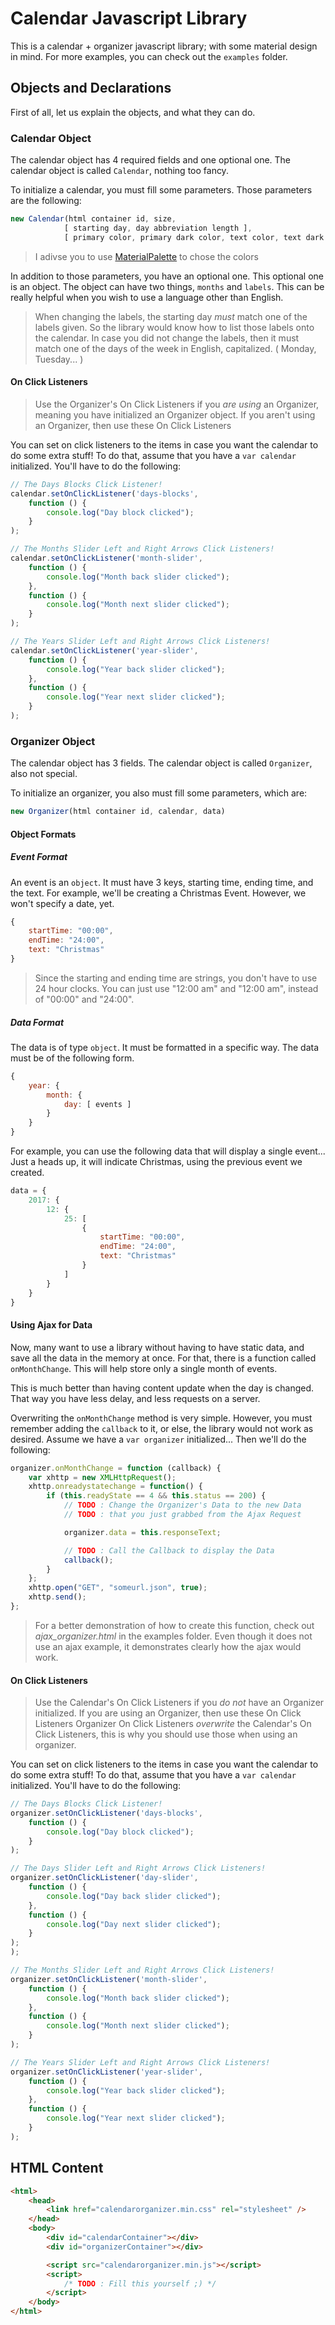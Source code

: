 # Calendar Javascript Library

This is a calendar + organizer javascript library; with some material design in mind.
For more examples, you can check out the `examples` folder.

## Objects and Declarations

First of all, let us explain the objects, and what they can do.

### Calendar Object

The calendar object has 4 required fields and one optional one.
The calendar object is called `Calendar`, nothing too fancy.

To initialize a calendar, you must fill some parameters. Those parameters are the following:
```js
new Calendar(html container id, size,
            [ starting day, day abbreviation length ],
            [ primary color, primary dark color, text color, text dark color ])
```
> I adivse you to use [MaterialPalette](http://www.materialpalette.com/pink/purple) to chose the colors

In addition to those parameters, you have an optional one. This optional one is an object.
The object can have two things, `months` and `labels`.
This can be really helpful when you wish to use a language other than English.
> When changing the labels, the starting day *must* match one of the labels given. So the library would know how to list those labels onto the calendar. In case you did not change the labels, then it must match one of the days of the week in English, capitalized. ( Monday, Tuesday... )

#### On Click Listeners

> Use the Organizer's On Click Listeners if you *are using* an Organizer, meaning you have initialized an Organizer object. If you aren't using an Organizer, then use these On Click Listeners

You can set on click listeners to the items in case you want the calendar to do some extra stuff!
To do that, assume that you have a `var calendar` initialized. You'll have to do the following:
```js
// The Days Blocks Click Listener!
calendar.setOnClickListener('days-blocks',
    function () {
        console.log("Day block clicked");
    }
);

// The Months Slider Left and Right Arrows Click Listeners!
calendar.setOnClickListener('month-slider',
    function () {
        console.log("Month back slider clicked");
    },
    function () {
        console.log("Month next slider clicked");
    }
);

// The Years Slider Left and Right Arrows Click Listeners!
calendar.setOnClickListener('year-slider',
    function () {
        console.log("Year back slider clicked");
    },
    function () {
        console.log("Year next slider clicked");
    }
);
```

### Organizer Object

The calendar object has 3 fields.
The calendar object is called `Organizer`, also not special.

To initialize an organizer, you also must fill some parameters, which are:
```js
new Organizer(html container id, calendar, data)
```

#### Object Formats

##### Event Format

An event is an `object`. It must have 3 keys, starting time, ending time, and the text.
For example, we'll be creating a Christmas Event. However, we won't specify a date, yet.
```js
{
    startTime: "00:00",
    endTime: "24:00",
    text: "Christmas"
}
```
> Since the starting and ending time are strings, you don't have to use 24 hour clocks. You can just use "12:00 am" and "12:00 am", instead of "00:00" and "24:00".

##### Data Format

The data is of type `object`. It must be formatted in a specific way.
The data must be of the following form.
```js
{
    year: {
        month: {
            day: [ events ]
        }
    }
}
```

For example, you can use the following data that will display a single event...
Just a heads up, it will indicate Christmas, using the previous event we created.
```js
data = {
    2017: {
        12: {
            25: [
                {
                    startTime: "00:00",
                    endTime: "24:00",
                    text: "Christmas"
                }
            ]
        }
    }
}
```

#### Using Ajax for Data

Now, many want to use a library without having to have static data, and save all the data in the memory at once.
For that, there is a function called `onMonthChange`. This will help store only a single month of events.

This is much better than having content update when the day is changed. That way you have less delay, and less requests on a server.

Overwriting the `onMonthChange` method is very simple. However, you must remember adding the `callback` to it, or else, the library would not work as desired.
Assume we have a `var organizer` initialized... Then we'll do the following:
```js
organizer.onMonthChange = function (callback) {
    var xhttp = new XMLHttpRequest();
    xhttp.onreadystatechange = function() {
        if (this.readyState == 4 && this.status == 200) {
            // TODO : Change the Organizer's Data to the new Data
            // TODO : that you just grabbed from the Ajax Request

            organizer.data = this.responseText;

            // TODO : Call the Callback to display the Data
            callback();
        }
    };
    xhttp.open("GET", "someurl.json", true);
    xhttp.send();
};
```
> For a better demonstration of how to create this function, check out *ajax_organizer.html* in the examples folder. Even though it does not use an ajax example, it demonstrates clearly how the ajax would work.

#### On Click Listeners

> Use the Calendar's On Click Listeners if you *do not* have an Organizer initialized. If you are using an Organizer, then use these On Click Listeners
> Organizer On Click Listeners *overwrite* the Calendar's On Click Listeners, this is why you should use those when using an organizer.

You can set on click listeners to the items in case you want the calendar to do some extra stuff!
To do that, assume that you have a `var calendar` initialized. You'll have to do the following:

```js
// The Days Blocks Click Listener!
organizer.setOnClickListener('days-blocks',
    function () {
        console.log("Day block clicked");
    }
);

// The Days Slider Left and Right Arrows Click Listeners!
organizer.setOnClickListener('day-slider',
    function () {
        console.log("Day back slider clicked");
    },
    function () {
        console.log("Day next slider clicked");
    }
);
);

// The Months Slider Left and Right Arrows Click Listeners!
organizer.setOnClickListener('month-slider',
    function () {
        console.log("Month back slider clicked");
    },
    function () {
        console.log("Month next slider clicked");
    }
);

// The Years Slider Left and Right Arrows Click Listeners!
organizer.setOnClickListener('year-slider',
    function () {
        console.log("Year back slider clicked");
    },
    function () {
        console.log("Year next slider clicked");
    }
);
```

## HTML Content

```html
<html>
    <head>
        <link href="calendarorganizer.min.css" rel="stylesheet" />
    </head>
    <body>
        <div id="calendarContainer"></div>
        <div id="organizerContainer"></div>

        <script src="calendarorganizer.min.js"></script>
        <script>
            /* TODO : Fill this yourself ;) */
        </script>
    </body>
</html>
```
